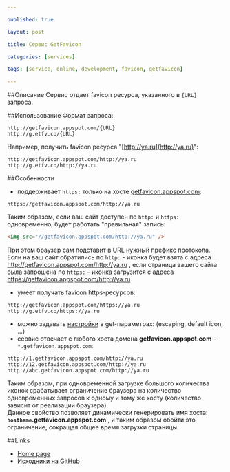 ```yaml
---

published: true

layout: post

title: Сервис GetFavicon

categories: [services]

tags: [service, online, development, favicon, getfavicon]

---
```


##Описание
Сервис отдает favicon ресурса, указанного в `{URL}` запроса.

##Использование
Формат запроса:

```
http://getfavicon.appspot.com/{URL}
http://g.etfv.co/{URL}
```

Например, получить favicon ресурса "[http://ya.ru](http://ya.ru)":

```
http://getfavicon.appspot.com/http://ya.ru
http://g.etfv.co/http://ya.ru
```

##Особенности
*   поддерживает `https:` только на хосте [getfavicon.appspot.com](https://getfavicon.appspot.com/):

```
https://getfavicon.appspot.com/http://ya.ru
```
Таким образом, если ваш сайт доступен по `http:` и `https:` одновременно, будет работать "правильная" запись:

```html
<img src="//getfavicon.appspot.com/http://ya.ru" />
```
При этом браузер сам подставит в URL нужный префикс протокола.  
Если на ваш сайт обратились по `http:` - иконка будет взята с адреса http://getfavicon.appspot.com/http://ya.ru ,
если страница вашего сайта была запрошена по `https:` - иконка загрузится с адреса https://getfavicon.appspot.com/http://ya.ru

*   умеет получать favicon https-ресурсов:

```
http://getfavicon.appspot.com/https://ya.ru
http://g.etfv.co/https://ya.ru
```
*   можно задавать [настройки](http://g.etfv.co/) в get-параметрах: (escaping, default icon, ...)
*   сервис отвечает с любого хоста домена **getfavicon.appspot.com** - `*.getfavicon.appspot.com`:

```
http://1.getfavicon.appspot.com/http://ya.ru
http://12.getfavicon.appspot.com/http://ya.ru
http://abc.getfavicon.appspot.com/http://ya.ru
```
Таким образом, при одновременной загрузке большого количества иконок срабатывает ограничение браузера на количество одновременных запросов к одному и тому же хосту (количество зависит от реализации браузера).  
Данное свойство позволяет динамически генерировать имя хоста: **`hosthame`.getfavicon.appspot.com** , и таким образом обойти это ограничение, сокращая общее время загрузки страницы.

##Links
*   [Home page](http://g.etfv.co/)
*   [Исходники на GitHub](https://github.com/potatolondon/getfavicon)
